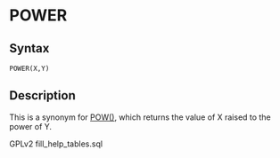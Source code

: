 
# POWER

## Syntax


```
POWER(X,Y)
```

## Description


This is a synonym for [POW()](pow.md), which returns the value of X raised to the power of Y.


GPLv2 fill_help_tables.sql

